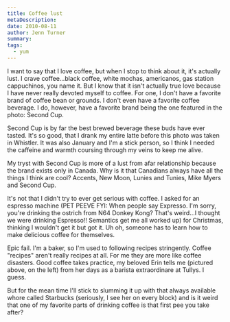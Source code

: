 ```yaml
---
title: Coffee lust
metaDescription: 
date: 2010-08-11
author: Jenn Turner
summary: 
tags:
  - yum
---
```


I want to say that I love coffee, but when I stop to think about it, it's actually lust. I crave coffee...black coffee, white mochas, americanos, gas station cappuchinos, you name it. But I know that it isn't actually true love because I have never really devoted myself to coffee. For one, I don't have a favorite brand of coffee bean or grounds. I don't even have a favorite coffee beverage. I do, however, have a favorite brand being the one featured in the photo: Second Cup.

Second Cup is by far the best brewed beverage these buds have ever tasted. It's so good, that I drank my entire latte before this photo was taken in Whistler. It was also January and I'm a stick person, so I think I needed the caffeine and warmth coursing through my veins to keep me alive. 

My tryst with Second Cup is more of a lust from afar relationship because the brand exists only in Canada. Why is it that Canadians always have all the things I think are cool? Accents, New Moon, Lunies and Tunies, Mike Myers and Second Cup.

It's not that I didn't try to ever get serious with coffee. I asked for an espresso machine (PET PEEVE FYI: When people say Expresso. I'm sorry, you're drinking the ostrich from N64 Donkey Kong? That's weird...I thought we were drinking Espresso!! Semantics get me all worked up) for Christmas, thinking I wouldn't get it but got it. Uh oh, someone has to learn how to make delicious coffee for themselves. 

Epic fail. I'm a baker, so I'm used to following recipes stringently. Coffee "recipes" aren't really recipes at all. For me they are more like coffee disasters. Good coffee takes practice, my beloved Erin tells me (pictured above, on the left) from her days as a barista extraordinare at Tullys. I guess.

But for the mean time I'll stick to slumming it up with that always available whore called Starbucks (seriously, I see her on every block) and is it weird that one of my favorite parts of drinking coffee is that first pee you take after?